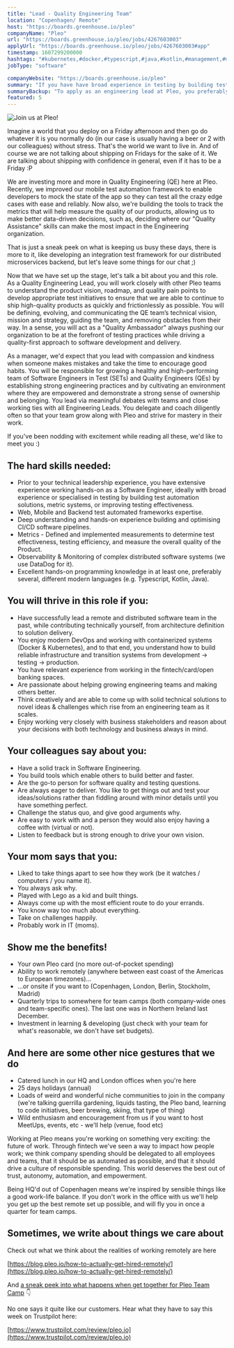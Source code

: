 ```yaml
---
title: "Lead - Quality Engineering Team"
location: "Copenhagen/ Remote"
host: "https://boards.greenhouse.io/pleo"
companyName: "Pleo"
url: "https://boards.greenhouse.io/pleo/jobs/4267603003"
applyUrl: "https://boards.greenhouse.io/pleo/jobs/4267603003#app"
timestamp: 1607299200000
hashtags: "#kubernetes,#docker,#typescript,#java,#kotlin,#management,#monitoring"
jobType: "software"

companyWebsite: "https://boards.greenhouse.io/pleo"
summary: "If you have have broad experience in testing by building test automation solutions, metric systems, or improving testing effectiveness, Pleo has a job opening for an engineering lead."
summaryBackup: "To apply as an engineering lead at Pleo, you preferably need to have some knowledge of: #java, #kotlin, #typescript."
featured: 5
---
```


![Join us at Pleo!](https://i.imgur.com/BaX4y99.jpg)

Imagine a world that you deploy on a Friday afternoon and then go do whatever it is you normally do (in our case is usually having a beer or 2 with our colleagues) without stress. That's the world we want to live in. And of course we are not talking about shipping on Fridays for the sake of it. We are talking about shipping with confidence in general, even if it has to be a Friday :P

We are investing more and more in Quality Engineering (QE) here at Pleo. Recently, we improved our mobile test automation framework to enable developers to mock the state of the app so they can test all the crazy edge cases with ease and reliably. Now also, we're building the tools to track the metrics that will help measure the quality of our products, allowing us to make better data-driven decisions, such as, deciding where our "Quality Assistance" skills can make the most impact in the Engineering organization.

That is just a sneak peek on what is keeping us busy these days, there is more to it, like developing an integration test framework for our distributed microservices backend, but let's leave some things for our chat ;)

Now that we have set up the stage, let's talk a bit about you and this role. As a Quality Engineering Lead, you will work closely with other Pleo teams to understand the product vision, roadmap, and quality pain points to develop appropriate test initiatives to ensure that we are able to continue to ship high-quality products as quickly and frictionlessly as possible. You will be defining, evolving, and communicating the QE team’s technical vision, mission and strategy, guiding the team, and removing obstacles from their way. In a sense, you will act as a "Quality Ambassador" always pushing our organization to be at the forefront of testing practices while driving a quality-first approach to software development and delivery.

As a manager, we'd expect that you lead with compassion and kindness when someone makes mistakes and take the time to encourage good habits. You will be responsible for growing a healthy and high-performing team of Software Engineers in Test (SETs) and Quality Engineers (QEs) by establishing strong engineering practices and by cultivating an environment where they are empowered and demonstrate a strong sense of ownership and belonging. You lead via meaningful debates with teams and close working ties with all Engineering Leads. You delegate and coach diligently often so that your team grow along with Pleo and strive for mastery in their work.

If you've been nodding with excitement while reading all these, we'd like to meet you :)

## The hard skills needed:

*   Prior to your technical leadership experience, you have extensive experience working hands-on as a Software Engineer, ideally with broad experience or specialised in testing by building test automation solutions, metric systems, or improving testing effectiveness.
*   Web, Mobile and Backend test automated frameworks expertise.
*   Deep understanding and hands-on experience building and optimising CI/CD software pipelines.
*   Metrics - Defined and implemented measurements to determine test effectiveness, testing efficiency, and measure the overall quality of the Product.
*   Observability & Monitoring of complex distributed software systems (we use DataDog for it).
*   Excellent hands-on programming knowledge in at least one, preferably several, different modern languages (e.g. Typescript, Kotlin, Java).

## You will thrive in this role if you:

*   Have successfully lead a remote and distributed software team in the past, while contributing technically yourself, from architecture definition to solution delivery.
*   You enjoy modern DevOps and working with containerized systems (Docker & Kubernetes), and to that end, you understand how to build reliable infrastructure and transition systems from development -> testing -> production.
*   You have relevant experience from working in the fintech/card/open banking spaces.
*   Are passionate about helping growing engineering teams and making others better.
*   Think creatively and are able to come up with solid technical solutions to novel ideas & challenges which rise from an engineering team as it scales.
*   Enjoy working very closely with business stakeholders and reason about your decisions with both technology and business always in mind.

## Your colleagues say about you:

*   Have a solid track in Software Engineering.
*   You build tools which enable others to build better and faster.
*   Are the go-to person for software quality and testing questions.
*   Are always eager to deliver. You like to get things out and test your ideas/solutions rather than fiddling around with minor details until you have something perfect.
*   Challenge the status quo, and give good arguments why.
*   Are easy to work with and a person they would also enjoy having a coffee with (virtual or not).
*   Listen to feedback but is strong enough to drive your own vision.

## Your mom says that you:

*   Liked to take things apart to see how they work (be it watches / computers / you name it).
*   You always ask why.
*   Played with Lego as a kid and built things.
*   Always come up with the most efficient route to do your errands.
*   You know way too much about everything.
*   Take on challenges happily.
*   Probably work in IT (moms).

## Show me the benefits!

*   Your own Pleo card (no more out-of-pocket spending)
*   Ability to work remotely (anywhere between east coast of the Americas to European timezones)...
*   ...or onsite if you want to (Copenhagen, London, Berlin, Stockholm, Madrid)
*   Quarterly trips to somewhere for team camps (both company-wide ones and team-specific ones). The last one was in Northern Ireland last December.
*   Investment in learning & developing (just check with your team for what's reasonable, we don't have set budgets).

## And here are some other nice gestures that we do

*   Catered lunch in our HQ and London offices when you're here
*   25 days holidays (annual)
*   Loads of weird and wonderful niche communities to join in the company (we're talking guerrilla gardening, liquids tasting, the Pleo band, learning to code initiatives, beer brewing, skiing, that type of thing)
*   Wild enthusiasm and encouragement from us if you want to host MeetUps, events, etc - we'll help (venue, food etc)

Working at Pleo means you're working on something very exciting: the future of work. Through fintech we've seen a way to impact how people work; we think company spending should be delegated to all employees and teams, that it should be as automated as possible, and that it should drive a culture of responsible spending. This world deserves the best out of trust, autonomy, automation, and empowerment.

Being HQ'd out of Copenhagen means we're inspired by sensible things like a good work-life balance. If you don't work in the office with us we'll help you get up the best remote set up possible, and will fly you in once a quarter for team camps.

## Sometimes, we write about things we care about

Check out what we think about the realities of working remotely are here

[https://blog.pleo.io/how-to-actually-get-hired-remotely/](https://blog.pleo.io/how-to-actually-get-hired-remotely/)

And [a sneak peek into what happens when get together for Pleo Team Camp](https://www.linkedin.com/posts/pleo-company_pleo-team-camp-brings-everyone-in-our-company-activity-6633309742334914561-63zY/) 👇

No one says it quite like our customers. Hear what they have to say this week on Trustpilot here:

[https://www.trustpilot.com/review/pleo.io](https://www.trustpilot.com/review/pleo.io)
